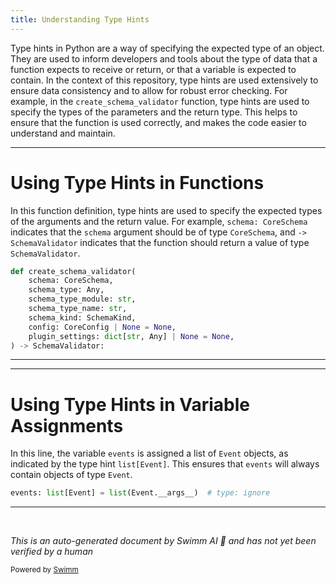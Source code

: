 ```yaml
---
title: Understanding Type Hints
---
```

Type hints in Python are a way of specifying the expected type of an object. They are used to inform developers and tools about the type of data that a function expects to receive or return, or that a variable is expected to contain. In the context of this repository, type hints are used extensively to ensure data consistency and to allow for robust error checking. For example, in the <SwmToken path="/pydantic/plugin/_schema_validator.py" pos="21:2:2" line-data="def create_schema_validator(">`create_schema_validator`</SwmToken> function, type hints are used to specify the types of the parameters and the return type. This helps to ensure that the function is used correctly, and makes the code easier to understand and maintain.

<SwmSnippet path="/pydantic/plugin/_schema_validator.py" line="21">

---

# Using Type Hints in Functions

In this function definition, type hints are used to specify the expected types of the arguments and the return value. For example, <SwmToken path="/pydantic/plugin/_schema_validator.py" pos="22:1:4" line-data="    schema: CoreSchema,">`schema: CoreSchema`</SwmToken> indicates that the <SwmToken path="/pydantic/plugin/_schema_validator.py" pos="22:1:1" line-data="    schema: CoreSchema,">`schema`</SwmToken> argument should be of type <SwmToken path="/pydantic/plugin/_schema_validator.py" pos="22:4:4" line-data="    schema: CoreSchema,">`CoreSchema`</SwmToken>, and <SwmToken path="/pydantic/plugin/_schema_validator.py" pos="29:2:4" line-data=") -&gt; SchemaValidator:">`-> SchemaValidator`</SwmToken> indicates that the function should return a value of type <SwmToken path="/pydantic/plugin/_schema_validator.py" pos="29:4:4" line-data=") -&gt; SchemaValidator:">`SchemaValidator`</SwmToken>.

```python
def create_schema_validator(
    schema: CoreSchema,
    schema_type: Any,
    schema_type_module: str,
    schema_type_name: str,
    schema_kind: SchemaKind,
    config: CoreConfig | None = None,
    plugin_settings: dict[str, Any] | None = None,
) -> SchemaValidator:
```

---

</SwmSnippet>

<SwmSnippet path="/pydantic/plugin/_schema_validator.py" line="18">

---

# Using Type Hints in Variable Assignments

In this line, the variable <SwmToken path="/pydantic/plugin/_schema_validator.py" pos="18:0:0" line-data="events: list[Event] = list(Event.__args__)  # type: ignore">`events`</SwmToken> is assigned a list of <SwmToken path="/pydantic/plugin/_schema_validator.py" pos="18:5:5" line-data="events: list[Event] = list(Event.__args__)  # type: ignore">`Event`</SwmToken> objects, as indicated by the type hint <SwmToken path="/pydantic/plugin/_schema_validator.py" pos="18:3:6" line-data="events: list[Event] = list(Event.__args__)  # type: ignore">`list[Event]`</SwmToken>. This ensures that <SwmToken path="/pydantic/plugin/_schema_validator.py" pos="18:0:0" line-data="events: list[Event] = list(Event.__args__)  # type: ignore">`events`</SwmToken> will always contain objects of type <SwmToken path="/pydantic/plugin/_schema_validator.py" pos="18:5:5" line-data="events: list[Event] = list(Event.__args__)  # type: ignore">`Event`</SwmToken>.

```python
events: list[Event] = list(Event.__args__)  # type: ignore
```

---

</SwmSnippet>

&nbsp;

*This is an auto-generated document by Swimm AI 🌊 and has not yet been verified by a human*

<SwmMeta version="3.0.0" repo-id="Z2l0aHViJTNBJTNBREVNTy1weWRhbnRpYyUzQSUzQWdpbGFkbmF2b3Q=" repo-name="DEMO-pydantic"><sup>Powered by [Swimm](https://app.swimm.io/)</sup></SwmMeta>
